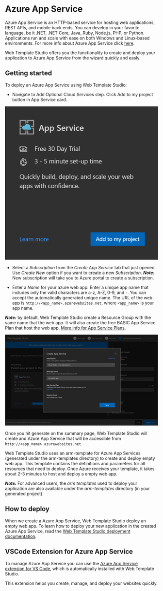 # Azure App Service

Azure App Service is an HTTP-based service for hosting web applications, REST APIs, and mobile back ends. You can develop in your favorite language, be it .NET, .NET Core, Java, Ruby, Node.js, PHP, or Python. Applications run and scale with ease on both Windows and Linux-based environments. For more info about Azure App Service click [here](https://docs.microsoft.com/azure/app-service/overview).

Web Template Studio offers you the functionality to create and deploy your application to Azure App Service from the wizard quickly and easly.

## Getting started

To deploy an Azure App Service using Web Template Studio:

- Navigate to Add Optional Cloud Services step. Click Add to my project button in App Service card.

![azure-appservice-card](../../resources/azure-appservice-card.png)

- Select a _Subscription_ from the _Create App Service_ tab that just opened. Use _Create New_
  option if you want to create a new _Subscription_. _**Note:**_ New subscription will take you to Azure portal to create a subscription.

- Enter a _Name_ for your azure web app. Enter a unique app name that includes only the valid characters are a-z, A-Z, 0-9, and -. You can accept the automatically generated unique name. The URL of the web app is `http://<app_name>.azurewebsites.net`, where `<app_name>` is your app name.

_**Note:**_ by default, Web Template Studio create a Resource Group with the same name that the web app. It will also create the free BASIC App Service Plan that host the web app. [More info for App Service Plans](https://azure.microsoft.com/en-us/pricing/details/app-service/plans/).

![azure-appservice-card](../../resources/azure-appservice-createappservice.png)

Once you hit generate on the summary page, Web Template Studio will create and Azure App Service that will be accessible from `http://<app_name>.azurewebsites.net`.

Web Template Studio uses an arm-template for Azure App Services (generated under the arm-templates directory) to create and deploy empty web app. This template contains the definitions and parameters for all resources that need to deploy. Once Azure receives your template, it takes about 2-3 minutes to host and deploy a empty web app.

_**Note:**_ For advanced users, the _arm templates_
used to deploy your application are also available under the _arm-templates_ directory (in your generated project).

## How to deploy

When we create a Azure App Service, Web Template Studio deploy an empty web app. To learn how to deploy your new application in the created Azure App Service, read the [Web Template Studio deployment documentation](../../deployment.md).

## VSCode Extension for Azure App Service

To manage Azure App Service you can use the [Azure App Service extension for VS Code](https://marketplace.visualstudio.com/items?itemName=ms-azuretools.vscode-azureappservice), which is automatically installed with Web Template Studio.

This extension helps you create, manage, and deploy your websites quickly.